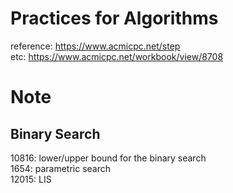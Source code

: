 # Practices for Algorithms
reference: https://www.acmicpc.net/step</br>
etc: https://www.acmicpc.net/workbook/view/8708

# Note
## Binary Search
10816: lower/upper bound for the binary search</br>
1654: parametric search</br>
12015: LIS
